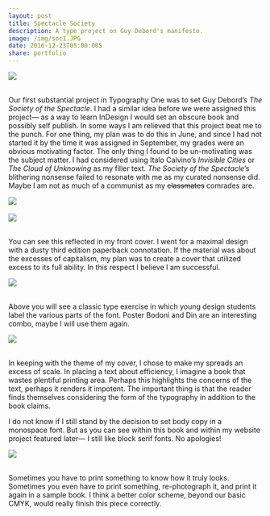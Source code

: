 ```yaml
---
layout: post
title: Spectacle Society
description: A type project on Guy Debord's manifesto.
image: /img/soc1.JPG
date: 2016-12-23T05:00:00S
share: portfolio 
---
```




<img class="col three" src="/img/soc1.JPG">
<div class="col three caption">
&nbsp;
</div> 

Our first substantial project in Typography One was to set Guy Debord’s *The Society of the Spectacle*. I had a similar idea before we were assigned this project— as a way to learn InDesign I would set an obscure book and possibly self publish. 
In some ways I am relieved that this project beat me to the punch. For one thing, my plan was to do this in June, and since I had not started it by the time it was assigned in September, my grades were an obvious motivating factor. The only thing I found to be un-motivating was the subject matter. I had considered using Italo Calvino’s *Invisible Cities* or *The Cloud of Unknowing* as my filler text. *The Society of the Spectacle*’s blithering nonsense failed to resonate with me as my curated nonsense did. Maybe I am not as much of a communist as my ~~classmates~~ comrades are.

<img class="col three" src="/img/soc2.JPG">
<div class="col three caption">
&nbsp;
</div> 

<img class="col three" src="/img/spectacle.png">
<div class="col three caption">
&nbsp;
</div>


You can see this reflected in my front cover. I went for a maximal design with a dusty third edition paperback connotation. If the material was about the excesses of capitalism, my plan was to create a cover that utilized excess to its full ability. In this respect I believe I am successful.

<div class="img_row">
<img class="col three" src="/img/spectacle2.png">
</div>
<div class="col three caption">
&nbsp;
</div>


Above you will see a classic type exercise in which young design students label the various parts of the font. Poster Bodoni and Din are an interesting combo, maybe I will use them again.

<img class="col three" src="/img/spectacle3.png">
<div class="col three caption">
&nbsp;
</div>

In keeping with the theme of my cover, I chose to make my spreads an excess of scale. In placing a text about efficiency, I imagine a book that wastes plentiful printing area. Perhaps this highlights the concerns of the text, perhaps it renders it impotent. The important thing is that the reader finds themselves considering the form of the typography in addition to the book claims. 

I do not know if I still stand by the decision to set body copy in a monospace font. But as you can see within this book and within my website project featured later— I still like block serif fonts. No apologies! 

<img class="col three" src="/img/soc3.JPG">
<div class="col three caption">
&nbsp;
</div> 

Sometimes you have to print something to know how it truly looks. Sometimes you even have to print something, re-photograph it, and print it again in a sample book. I think a better color scheme, beyond our basic CMYK, would really finish this piece correctly.

